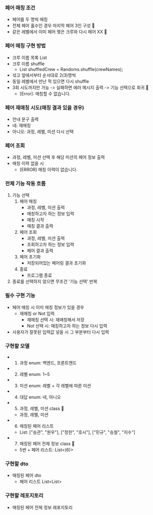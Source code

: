 
### 페어 매칭 조건
- 페어를 두 명씩 매칭
- 전체 페어 홀수인 경우 마지막 페어 3인 구성 🚨
- 같은 레벨에서 이미 페어 맺은 크루와 다시 페어 XX 🚨

### 페어 매칭 구현 방법
- 크루 이름 목록 List<String>
- 크루 이름 shuffle
  - List<String> shuffledCrew = Randoms.shuffle(crewNames);
- 섞고 앞에서부터 순서대로 2(3)명씩
- 동일 레벨에서 만난 적 있으면 다시 shuffle
- 3회 시도까지만 가능 -> 실패하면 에러 메시지 출력 -> 기능 선택으로 회귀 🚨
  - [Error]: 매칭할 수 없습니다.

### 페어 재매칭 시도(매칭 결과 있을 경우)
- 안내 문구 출력
- 네: 재매칭
- 아니오: 과정, 레벨, 미션 다시 선택


### 페어 조회
- 과정, 레벨, 미션 선택 후 해당 미션의 페어 정보 출력
- 매칭 이력 없을 시
  - [ERROR] 매칭 이력이 없습니다.


### 전체 기능 작동 흐름
1. 기능 선택
   1) 페어 매칭
      - 과정, 레벨, 미션 출력
      - 매칭하고자 하는 정보 입력
      - 매칭 시작
      - 매칭 결과 출력
   2) 페어 조회
      - 과정, 레벨, 미션 출력
      - 조회하고자 하는 정보 입력
      - 페어 결과 출력
   3) 페어 초기화
      - 저장되어있는 페어링 결과 초기화
   4) 종료
      - 프로그램 종료
2. 종료를 선택하지 않으면 무조건 '기능 선택' 반복


### 필수 구현 기능
- 페어 매칭 시 이미 매칭 정보가 있을 경우
  - 재매칭 or Not 입력
    - 재매칭 선택 시: 재매칭해서 저장
    - Not 선택 시: 매칭하고자 하는 정보 다시 입력
- 사용자가 잘못된 입력값 넣을 시 그 부분부터 다시 입력

### 구현할 모델
- 1) 과정 enum: 백엔드, 프론트엔드
- 2) 레벨 enum: 1~5
- 3) 미션 enum: 레벨 + 각 레벨에 따른 미션
- 4) 대답 enum: 네, 아니오
- 5) 과정, 레벨, 미션 class 🚨
  - 과정, 레벨, 미션
- 6) 매칭된 페어 리스트
  - List<String>: ["승관", "원우"], ["정한", "호시"], ["민규", "승철", "지수"]
- 7) 매칭된 페어 전체 정보 class 🚨
  - 5번 + 페어 리스트: List<(6)>

### 구현할 dto
- 매칭된 페어 dto
  - 페어 리스트 List<List<String>>

### 구현할 레포지토리
- 매칭된 페어 전체 정보 레포지토리
